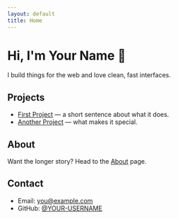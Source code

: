 ```yaml
---
layout: default
title: Home
---
```


# Hi, I'm **Your Name** 👋
I build things for the web and love clean, fast interfaces.

## Projects
- [First Project](/projects/01-first-project) — a short sentence about what it does.
- [Another Project](#) — what makes it special.

## About
Want the longer story? Head to the [About](/about) page.

## Contact
- Email: you@example.com  
- GitHub: [@YOUR-USERNAME](https://github.com/YOUR-USERNAME)
